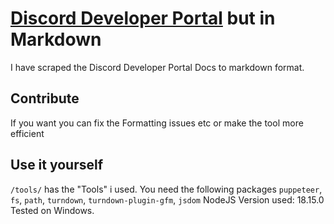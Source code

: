 # [Discord Developer Portal](https://discord.com/developers/docs/) but in Markdown

I have scraped the Discord Developer Portal Docs to markdown format. 

## Contribute
If you want you can fix the Formatting issues etc or make the tool more efficient

## Use it yourself
`/tools/` has the "Tools" i used. 
You need the following packages
`puppeteer`, `fs`, `path`, `turndown`, `turndown-plugin-gfm`, `jsdom`
NodeJS Version used: 18.15.0
Tested on Windows.
